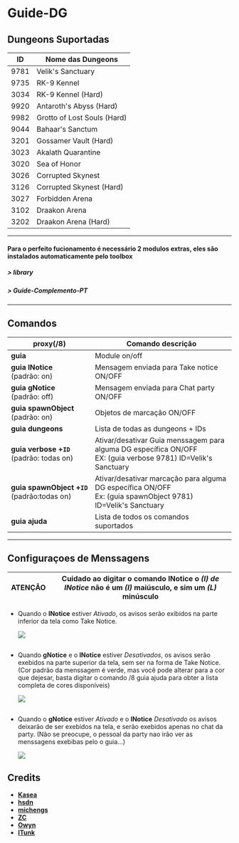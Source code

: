Guide-DG
======

##  Dungeons Suportadas
ID | Nome das Dungeons 
--- | ---
9781 | Velik's Sanctuary 
9735 | RK-9 Kennel 
3034 | RK-9 Kennel (Hard) 
9920 | Antaroth's Abyss (Hard) 
9982 | Grotto of Lost Souls (Hard) 
9044 | Bahaar's Sanctum 
3201 | Gossamer Vault (Hard) 
3023 | Akalath Quarantine 
3020 | Sea of Honor 
3026 | Corrupted Skynest 
3126 | Corrupted Skynest (Hard) 
3027 | Forbidden Arena 
3102 | Draakon Arena 
3202 | Draakon Arena (Hard) 

----

####  Para o perfeito fucionamento é necessário 2 modulos extras, eles são instalados automaticamente pelo toolbox
##### > library
##### > Guide-Complemento-PT

------

## Comandos 
proxy(/8) | Comando descrição 
--- | ---
**guia** | Module on/off | digitando diretamente fora do chat proxy
**guia&nbsp;lNotice**<br>(padrão: on) | Mensagem enviada para Take notice ON/OFF 
**guia&nbsp;gNotice**<br>(padrão: off) | Mensagem enviada para Chat party ON/OFF
**guia&nbsp;spawnObject**<br>(padrão: on) | Objetos de marcação ON/OFF
**guia&nbsp;dungeons** | Lista de todas as dungeons + IDs
**guia&nbsp;verbose&nbsp;+`ID`**<br>(padrão: todas on) | Ativar/desativar Guia menssagem para alguma DG específica ON/OFF<br>EX: (guia verbose 9781) ID=Velik's Sanctuary
**guia&nbsp;spawnObject&nbsp;+`ID`**<br>(padrão:todas on) | Ativar/desativar marcação para alguma DG específica ON/OFF<br>Ex: (guia spawnObject 9781) ID=Velik's Sanctuary 
**guia&nbsp;ajuda** | Lista de todos os comandos suportados

---

## Configuraçoes de Menssagens
 
 ATENÇÃO | Cuidado ao digitar o comando **lNotice** o *(I) de INotice* não  é um *(I)* maiúsculo, e sim um *(L)* minúsculo
---- | ----


* Quando o **lNotice** estiver *Ativado*, os avisos serão exibidos na parte inferior da tela como Take Notice.

  ![](https://i.imgur.com/qAVCiuv.jpg)

##

* Quando **gNotice** e o **lNotice** estiver *Desativados*, os avisos serão exebidos na parte superior da tela, sem ser na forma de Take Notice. (Cor padrão da menssagem é verde, mas você pode alterar para a cor que dejesar, basta digitar o comando /8 guia ajuda para obter a lista completa de cores disponíveis)  
  
  ![](https://i.imgur.com/R2PuTGK.jpg)

##   

* Quando o **gNotice** estiver *Ativado* e o **lNotice** *Desativado* os avisos deixarão de ser exebidos na tela, e serão exebidos apenas no chat da party. 
(Não se preocupe, o pessoal da party nao  irão ver as menssagens exebibas pelo o guia...)
 
  ![](https://i.imgur.com/WhbAsFr.jpg)  

###  

## Credits
- **[Kasea](https://github.com/tera-toolbox-mods)**
- **[hsdn](https://github.com/hsdn)**  
- **[michengs](https://github.com/michengs)** 
- **[ZC](https://github.com/tera-mod)** 
- **[Owyn](https://github.com/Owyn)** 
- **[ITunk](https://github.com/GrafNikola)** 
